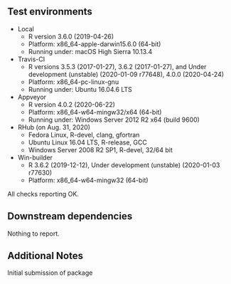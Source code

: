 ## Test environments
* Local 
	* R version 3.6.0 (2019-04-26)
	* Platform: x86_64-apple-darwin15.6.0 (64-bit)
	* Running under: macOS High Sierra 10.13.4
* Travis-CI
	* R versions 3.5.3 (2017-01-27), 3.6.2 (2017-01-27), and Under development (unstable) (2020-01-09 r77648), 4.0.0 (2020-04-24)
	* Platform: x86_64-pc-linux-gnu
	* Running under: Ubuntu 16.04.6 LTS
* Appveyor
	* R version 4.0.2 (2020-06-22)
	* Platform: x86_64-w64-mingw32/x64 (64-bit)
	* Running under: Windows Server 2012 R2 x64 (build 9600)
* RHub (on Aug. 31, 2020)
	* Fedora Linux, R-devel, clang, gfortran
	* Ubuntu Linux 16.04 LTS, R-release, GCC
	* Windows Server 2008 R2 SP1, R-devel, 32/64 bit
* Win-builder
	* R 3.6.2 (2019-12-12), Under development (unstable) (2020-01-03 r77630) 
	* Platform: x86_64-w64-mingw32 (64-bit) 

All checks reporting OK. 

## Downstream dependencies
Nothing to report.

## Additional Notes
Initial submission of package
